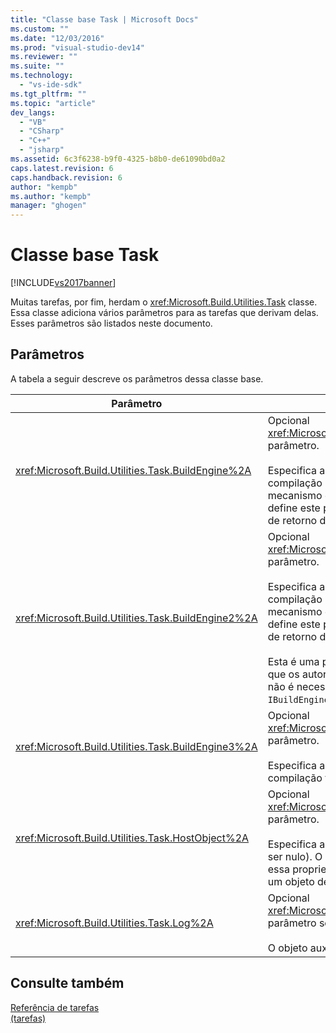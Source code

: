 ```yaml
---
title: "Classe base Task | Microsoft Docs"
ms.custom: ""
ms.date: "12/03/2016"
ms.prod: "visual-studio-dev14"
ms.reviewer: ""
ms.suite: ""
ms.technology: 
  - "vs-ide-sdk"
ms.tgt_pltfrm: ""
ms.topic: "article"
dev_langs: 
  - "VB"
  - "CSharp"
  - "C++"
  - "jsharp"
ms.assetid: 6c3f6238-b9f0-4325-b8b0-de61090bd0a2
caps.latest.revision: 6
caps.handback.revision: 6
author: "kempb"
ms.author: "kempb"
manager: "ghogen"
---
```

# Classe base Task
[!INCLUDE[vs2017banner](../code-quality/includes/vs2017banner.md)]

Muitas tarefas, por fim, herdam o <xref:Microsoft.Build.Utilities.Task> classe.  Essa classe adiciona vários parâmetros para as tarefas que derivam delas.  Esses parâmetros são listados neste documento.  
  
## Parâmetros  
 A tabela a seguir descreve os parâmetros dessa classe base.  
  
|Parâmetro|Descrição|  
|---------------|---------------|  
|<xref:Microsoft.Build.Utilities.Task.BuildEngine%2A>|Opcional <xref:Microsoft.Build.Framework.IBuildEngine> parâmetro.<br /><br /> Especifica a interface de mecanismo de compilação disponível para tarefas.  O mecanismo de compilação automaticamente define este parâmetro para permitir que tarefas de retorno de chamada para ela.|  
|<xref:Microsoft.Build.Utilities.Task.BuildEngine2%2A>|Opcional <xref:Microsoft.Build.Framework.IBuildEngine2> parâmetro.<br /><br /> Especifica a interface de mecanismo de compilação disponível para tarefas.  O mecanismo de compilação automaticamente define este parâmetro para permitir que tarefas de retorno de chamada para ela.<br /><br /> Esta é uma propriedade de conveniência para que os autores de tarefa herdam essa classe não é necessário converter o valor de `IBuildEngine` para `IBuildEngine2`.|  
|<xref:Microsoft.Build.Utilities.Task.BuildEngine3%2A>|Opcional <xref:Microsoft.Build.Framework.IBuildEngine3> parâmetro.<br /><br /> Especifica a interface do mecanismo de compilação fornecida pelo host.|  
|<xref:Microsoft.Build.Utilities.Task.HostObject%2A>|Opcional <xref:Microsoft.Build.Framework.ITaskHost> parâmetro.<br /><br /> Especifica a instância do objeto de host \(pode ser nulo\).  O mecanismo de compilação define essa propriedade se o host IDE tiver associado um objeto de host com essa tarefa específica.|  
|<xref:Microsoft.Build.Utilities.Task.Log%2A>|Opcional <xref:Microsoft.Build.Utilities.TaskLoggingHelper> parâmetro somente leitura.<br /><br /> O objeto auxiliar de registro em log..|  
  
## Consulte também  
 [Referência de tarefas](../msbuild/msbuild-task-reference.md)   
 [ \(tarefas\)](../msbuild/msbuild-tasks.md)